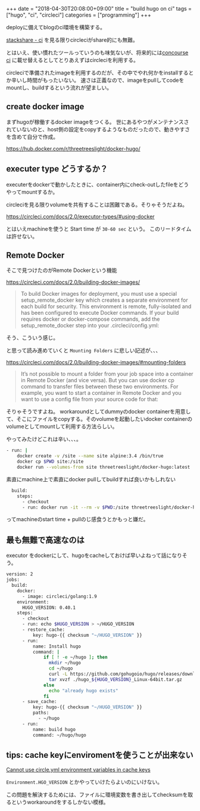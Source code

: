 +++
date = "2018-04-30T20:08:00+09:00"
title = "build hugo on ci"
tags = ["hugo", "ci", "circleci"]
categories = ["programming"]
+++

deployに備えてblogのci環境を構築する。

[stackshare - ci](https://stackshare.io/continuous-integration) を見る限りcircleciがshare的にも無難。

とはいえ、使い慣れたツールっていうのも味気ないが、将来的には[concourse ci](https://concourse-ci.org/) に載せ替えるとしてとりあえずはcircleciを利用する。

circleciで準備されたimageを利用するのだが、その中でやれ何かをinstallするとか辛いし時間がもったいない。
速さは正義なので、imageをpullしてcodeをmountし、buildするという流れが望ましい。

## create docker image

まずhugoが稼働するdocker imageをつくる。
世にあるやつがメンテナンスされていないのと、host側の設定をcopyするようなものだったので、動きやすさを含めて自分で作成。

https://hub.docker.com/r/threetreeslight/docker-hugo/

## executer type どうするか？

executerをdockerで動かしたときに、container内にcheck-outしたfileをどうやってmountするか。

circleciを見る限りvolumeを共有することは困難である。そりゃそうだよね。

https://circleci.com/docs/2.0/executor-types/#using-docker

とはいえmachineを使うと Start time が `30-60 sec` という。
このリードタイムは許せない。

## Remote Docker

そこで見つけたのがRemote Dockerという機能

https://circleci.com/docs/2.0/building-docker-images/

> To build Docker images for deployment, you must use a special setup_remote_docker key which creates a separate environment for each build for security. This environment is remote, fully-isolated and has been configured to execute Docker commands. If your build requires docker or docker-compose commands, add the setup_remote_docker step into your .circleci/config.yml:

そう、こういう感じ。

と思って読み進めていくと `Mounting Folders` に悲しい記述が、、、

https://circleci.com/docs/2.0/building-docker-images/#mounting-folders

> It’s not possible to mount a folder from your job space into a container in Remote Docker (and vice versa). But you can use docker cp command to transfer files between these two environments. For example, you want to start a container in Remote Docker and you want to use a config file from your source code for that:

そりゃそうですよね。
workaroundとしてdummyのdocker containerを用意して、そこにファイルをcopyする。そのvolumeを起動したいdocker containerのvolumeとしてmountして利用する方法らしい。

やってみたけどこれは辛い、、、。

```sh
- run: |
    docker create -v /site --name site alpine:3.4 /bin/true
    docker cp $PWD site:/site
    docker run --volumes-from site threetreeslight/docker-hugo:latest
```

素直にmachine上で素直にdocker pullしてbuildすれば良いかもしれない


```sh
  build:
    steps:
      - checkout
      - run: docker run -it --rm -v $PWD:/site threetreeslight/docker-hugo hugo
```

ってmachineのstart time + pullのじ感食うとかもっと嫌だ。

## 最も無難で高速なのは

executor をdockerにして、hugoをcacheしておけば早いよねって話になりそう。

```sh
version: 2
jobs:
  build:
    docker:
      - image: circleci/golang:1.9
    environment:
      HUGO_VERSION: 0.40.1
    steps:
      - checkout
      - run: echo $HUGO_VERSION > ~/HUGO_VERSION
      - restore_cache:
          key: hugo-{{ checksum "~/HUGO_VERSION" }}
      - run:
          name: Install hugo
          command: |
              if [ ! -e ~/hugo ]; then
                mkdir ~/hugo
                cd ~/hugo
                curl -L https://github.com/gohugoio/hugo/releases/download/v${HUGO_VERSION}/hugo_${HUGO_VERSION}_Linux-64bit.tar.gz -o ./hugo_${HUGO_VERSION}_Linux-64bit.tar.gz
                tar xvzf ./hugo_${HUGO_VERSION}_Linux-64bit.tar.gz
              else
                echo "already hugo exists"
              fi
      - save_cache:
          key: hugo-{{ checksum "~/HUGO_VERSION" }}
          paths:
            - ~/hugo
      - run:
          name: build hugo
          command: ~/hugo/hugo
```

## tips: cache keyにenviromentを使うことが出来ない

[Cannot use circle.yml environment variables in cache keys](https://discuss.circleci.com/t/cannot-use-circle-yml-environment-variables-in-cache-keys/10994)

`Environment.HGO_VERSION` とかやっていけたらよいのにいけない。

この問題を解決するためには、ファイルに環境変数を書き出してchecksumを取るというworkaroundをするしかない模様。

